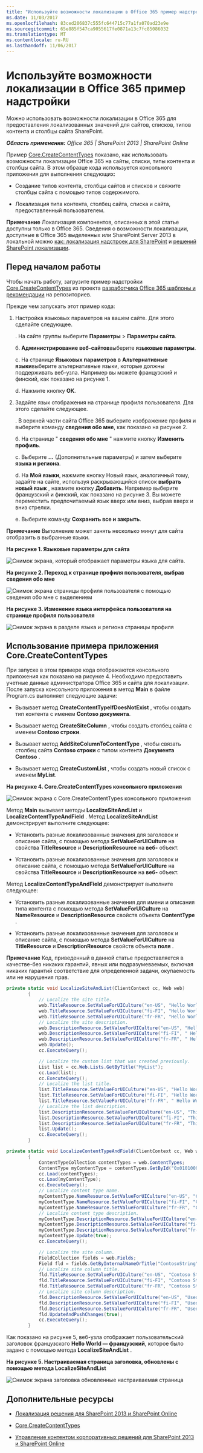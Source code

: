 ```yaml
---
title: "Используйте возможности локализации в Office 365 пример надстройки"
ms.date: 11/03/2017
ms.openlocfilehash: 83ced206837c555fc644715c77a1fa070ad23e9e
ms.sourcegitcommit: 65e885f547ca9055617fe0871a13c7fc85086032
ms.translationtype: MT
ms.contentlocale: ru-RU
ms.lasthandoff: 11/06/2017
---
```

# <a name="use-localization-features-in-office-365-sample-add-in"></a>Используйте возможности локализации в Office 365 пример надстройки

Можно использовать возможности локализации в Office 365 для предоставления локализованных значений для сайтов, списков, типов контента и столбцы сайта SharePoint. 
    
_**Область применения:** Office 365 | SharePoint 2013 | SharePoint Online_
    
Пример [Core.CreateContentTypes](https://github.com/SharePoint/PnP/tree/master/Samples/Core.CreateContentTypes) показано, как использовать возможности локализации Office 365 на сайты, списки, типы контента и столбцы сайта. В этом образце кода используется консольного приложения для выполнения следующих:

- Создание типов контента, столбцы сайтов и списков и свяжите столбцы сайта с помощью типов содержимого.
    
- Локализация типа контента, столбец сайта, списка и сайта, предоставленный пользователем.

**Примечание**  Локализация компонентов, описанных в этой статье доступны только в Office 365. Сведения о возможности локализации, доступные в Office 365 выделенных или SharePoint Server 2013 в локальной можно [как: локализация надстроек для SharePoint](http://msdn.microsoft.com/library/907a9189-7ce3-469a-8c87-4cef26f03c73.aspx) и [решений SharePoint локализации](https://msdn.microsoft.com/en-us/library/ee696750.aspx).

## <a name="before-you-begin"></a>Перед началом работы
<a name="sectionSection0"> </a>

Чтобы начать работу, загрузите пример надстройки [Core.CreateContentTypes](https://github.com/SharePoint/PnP/tree/master/Samples/Core.CreateContentTypes) из проекта [разработчика Office 365 шаблоны и рекомендации](https://github.com/SharePoint/PnP/tree/dev) на репозиториев.

Прежде чем запускать этот пример кода:

1. Настройка языковых параметров на вашем сайте. Для этого сделайте следующее.
    
      . На сайте группы выберите **Параметры** > **Параметры сайта**.
    
      б. **Администрирование веб-сайтов**выберите **языковые параметры**.
    
      c. На странице **Языковых параметров** в **Альтернативные языки**выберите альтернативные языки, которые должны поддерживать веб-узла. Например вы можете французский и финский, как показано на рисунке 1.
    
      d. Нажмите кнопку  **ОК**.
     
2. Задайте язык отображения на странице профиля пользователя. Для этого сделайте следующее.
    
      . В верхней части сайта Office 365 выберите изображение профиля и выберите команду **сведения обо мне**, как показано на рисунке 2.
    
      б. На странице " **сведения обо мне** " нажмите кнопку **Изменить профиль**.
    
      c. Выберите **...** (Дополнительные параметры) и затем выберите **языка и региона**.
    
      d. На **Мой языки**, нажмите кнопку Новый язык, аналогичный тому, задайте на сайте, используя раскрывающийся список **выбрать новый язык** , нажмите кнопку **Добавить**. Например выберите французский и финский, как показано на рисунке 3. Вы можете переместить предпочитаемый язык вверх или вниз, выбрав вверх и вниз стрелки.
    
      e. Выберите команду **Сохранить все и закрыть**.

**Примечание**  Выполнение может занять несколько минут для сайта отобразить в выбранные языки. 

**На рисунке 1. Языковые параметры для сайта**

![Снимок экрана, который отображает параметры языка для сайта.](media/ffe149ae-17ab-4c55-a611-d47f4eb88c4e.png)

**На рисунке 2. Переход к странице профиля пользователя, выбрав сведения обо мне**

![Снимок экрана страницы профиля пользователя с помощью сведения обо мне с выделением](media/764b2ac2-155b-4ce9-b8eb-3ae04ad26593.png)

**На рисунке 3. Изменение языка интерфейса пользователя на странице профиля пользователя**

![Снимок экрана в разделе языка и региона страницы профиля](media/ae5f565d-c932-43dd-9dc3-87630cee3692.png)

## <a name="using-the-corecreatecontenttypes-sample-app"></a>Использование примера приложения Core.CreateContentTypes
<a name="sectionSection1"> </a>

При запуске в этом примере кода отображаются консольного приложения как показано на рисунке 4. Необходимо предоставить учетные данные администратора Office 365 и сайта для локализации. После запуска консольного приложения в метод **Main** в файле Program.cs выполняет следующие задачи:

- Вызывает метод **CreateContentTypeIfDoesNotExist** , чтобы создать тип контента с именем **Contoso документа**.
    
- Вызывает метод **CreateSiteColumn** , чтобы создать столбец сайта с именем **Contoso строки**.
    
- Вызывает метод **AddSiteColumnToContentType** , чтобы связать столбец сайта **Contoso строки** с типом контента **Документа Contoso** .
    
- Вызывает метод **CreateCustomList** , чтобы создать новый список с именем **MyList**.

**На рисунке 4. Core.CreateContentTypes консольного приложения**

![Снимок экрана с Core.CreateContentTypes консольного приложения](media/ee806481-0089-4c65-8f8b-027bfff6ddb9.png)

Метод **Main** вызывает методы **LocalizeSiteAndList** и **LocalizeContentTypeAndField** . Метод **LocalizeSiteAndList** демонстрирует выполните следующее:

- Установить разные локализованные значения для заголовок и описание сайта, с помощью метода **SetValueForUICulture** на свойства **TitleResource** и **DescriptionResource** на **веб-** объект.
    
- Установить разные локализованные значения для заголовок и описание сайта, с помощью метода **SetValueForUICulture** на свойства **TitleResource** и **DescriptionResource** на **веб-** объект.
    
Метод **LocalizeContentTypeAndField** демонстрирует выполните следующее:

- Установить разные локализованные значения для имени и описания типа контента с помощью метода **SetValueForUICulture** на **NameResource** и **DescriptionResource** свойств объекта **ContentType** .
    
- Установить разные локализованные значения для заголовок и описание сайта, с помощью метода **SetValueForUICulture** на **TitleResource** и **DescriptionResource** свойств объекта **поля** .
    
**Примечание**  Код, приведенный в данной статье предоставляется в качестве-без никаких гарантий, явных или подразумеваемых, включая никаких гарантий соответствие для определенной задачи, окупаемость или не нарушения прав.

```C#
private static void LocalizeSiteAndList(ClientContext cc, Web web)
        {
            // Localize the site title.
            web.TitleResource.SetValueForUICulture("en-US", "Hello World");
            web.TitleResource.SetValueForUICulture("fi-FI", "Hello World - Finnish");
            web.TitleResource.SetValueForUICulture("fr-FR", "Hello World - French");
            // Localize the site description.
            web.DescriptionResource.SetValueForUICulture("en-US", "Hello World site sample");
            web.DescriptionResource.SetValueForUICulture("fi-FI", " Hello World site sample - Finnish");
            web.DescriptionResource.SetValueForUICulture("fr-FR", " Hello World site sample - French");
            web.Update();
            cc.ExecuteQuery();

            // Localize the custom list that was created previously.
            List list = cc.Web.Lists.GetByTitle("MyList");
            cc.Load(list);
            cc.ExecuteQuery();
            // Localize the list title.
            list.TitleResource.SetValueForUICulture("en-US", "Hello World");
            list.TitleResource.SetValueForUICulture("fi-FI", "Hello World - Finnish");
            list.TitleResource.SetValueForUICulture("fr-FR", " Hello World - French");
            // Localize the list description.
            list.DescriptionResource.SetValueForUICulture("en-US", "This example localizes a list using CSOM.");
            list.DescriptionResource.SetValueForUICulture("fi-FI", "This example localizes a list using CSOM - Finnish.");
            list.DescriptionResource.SetValueForUICulture("fr-FR", "This example localizes a list using CSOM - French.");
            list.Update();
            cc.ExecuteQuery();
        }

private static void LocalizeContentTypeAndField(ClientContext cc, Web web)
        {
            ContentTypeCollection contentTypes = web.ContentTypes;
            ContentType myContentType = contentTypes.GetById("0x0101009189AB5D3D2647B580F011DA2F356FB2");
            cc.Load(contentTypes);
            cc.Load(myContentType);
            cc.ExecuteQuery();
            // Localize content type name.
            myContentType.NameResource.SetValueForUICulture("en-US", "Contoso Document");
            myContentType.NameResource.SetValueForUICulture("fi-FI", "Contoso Document - Finnish");
            myContentType.NameResource.SetValueForUICulture("fr-FR", "Contoso Document - French");
            // Localize content type description.
            myContentType.DescriptionResource.SetValueForUICulture("en-US", "This is the Contoso Document.");
            myContentType.DescriptionResource.SetValueForUICulture("fi-FI", " This is the Contoso Document - Finnish.");
            myContentType.DescriptionResource.SetValueForUICulture("fr-FR", " This is the Contoso Document - French.");
            myContentType.Update(true);
            cc.ExecuteQuery();

            // Localize the site column.
            FieldCollection fields = web.Fields;
            Field fld = fields.GetByInternalNameOrTitle("ContosoString");
            // Localize site column title.
            fld.TitleResource.SetValueForUICulture("en-US", "Contoso String");
            fld.TitleResource.SetValueForUICulture("fi-FI", "Contoso String - Finnish");
            fld.TitleResource.SetValueForUICulture("fr-FR", "Contoso String - French");
            // Localize site column description.
            fld.DescriptionResource.SetValueForUICulture("en-US", "Used to store Contoso specific metadata.");
            fld.DescriptionResource.SetValueForUICulture("fi-FI", "Used to store Contoso specific metadata - Finnish.");
            fld.DescriptionResource.SetValueForUICulture("fr-FR", "Used to store Contoso specific metadata - French.");
            fld.UpdateAndPushChanges(true);
            cc.ExecuteQuery();
        }
```

Как показано на рисунке 5, веб-узла отображает пользовательский заголовок французского **Hello World — французский**, которое было задано с помощью метода **LocalizeSiteAndList** .

**На рисунке 5. Настраиваемая страница заголовка, обновлены с помощью метода LocalizeSiteAndList**

![Снимок экрана заголовка обновленные настраиваемая страница](media/14471283-f7b6-49ca-a507-a3e28e43ee22.png)

## <a name="additional-resources"></a>Дополнительные ресурсы
<a name="bk_addresources"> </a>

-  [Локализация решения для SharePoint 2013 и SharePoint Online](localization-solutions-for-sharepoint-2013-and-sharepoint-online.md)
    
-  [Core.CreateContentTypes](https://github.com/SharePoint/PnP/tree/master/Samples/Core.CreateContentTypes)
    
-  [Управление контентом корпоративных решений для SharePoint 2013 и SharePoint Online](Enterprise-Content-Management-solutions-for-SharePoint-2013-and-SharePoint-Online.md)
